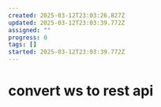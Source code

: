 ```yaml
---
created: 2025-03-12T23:03:26.827Z
updated: 2025-03-12T23:03:39.772Z
assigned: ""
progress: 0
tags: []
started: 2025-03-12T23:03:39.772Z
---
```


# convert ws to rest api
